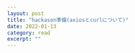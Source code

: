 ```yaml
---
layout: post
title: "hackason準備(axiosとcurlについて)" 
date: 2022-01-13 
category: read 
excerpt: ""
---
```

